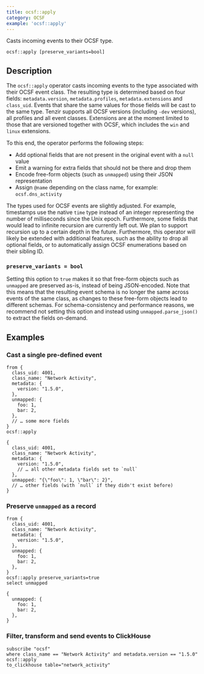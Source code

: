 ```yaml
---
title: ocsf::apply
category: OCSF
example: 'ocsf::apply'
---
```


Casts incoming events to their OCSF type.

```tql
ocsf::apply [preserve_variants=bool]
```

## Description

The `ocsf::apply` operator casts incoming events to the type associated with
their OCSF event class. The resulting type is determined based on four fields:
`metadata.version`, `metadata.profiles`, `metadata.extensions` and `class_uid`.
Events that share the same values for those fields will be cast to the same
type. Tenzir supports all OCSF versions (including `-dev` versions), all
profiles and all event classes. Extensions are at the moment limited to those
that are versioned together with OCSF, which includes the `win` and `linux`
extensions.

To this end, the operator performs the following steps:
- Add optional fields that are not present in the original event with a `null` value
- Emit a warning for extra fields that should not be there and drop them
- Encode free-form objects (such as `unmapped`) using their JSON representation
- Assign `@name` depending on the class name, for example: `ocsf.dns_activity`

The types used for OCSF events are slightly adjusted. For example, timestamps
use the native `time` type instead of an integer representing the number of
milliseconds since the Unix epoch. Furthermore, some fields that would lead to
infinite recursion are currently left out. We plan to support recursion up to a
certain depth in the future. Furthermore, this operator will likely be extended
with additional features, such as the ability to drop all optional fields, or to
automatically assign OCSF enumerations based on their sibling ID.

### `preserve_variants = bool`

Setting this option to `true` makes it so that free-form objects such as
`unmapped` are preserved as-is, instead of being JSON-encoded. Note that this
means that the resulting event schema is no longer the same across events of the
same class, as changes to these free-form objects lead to different schemas. For
schema-consistency and performance reasons, we recommend not setting this option
and instead using `unmapped.parse_json()` to extract the fields on-demand.

## Examples

### Cast a single pre-defined event

```tql
from {
  class_uid: 4001,
  class_name: "Network Activity",
  metadata: {
    version: "1.5.0",
  },
  unmapped: {
    foo: 1,
    bar: 2,
  },
  // … some more fields
}
ocsf::apply
```
```tql
{
  class_uid: 4001,
  class_name: "Network Activity",
  metadata: {
    version: "1.5.0",
    // … all other metadata fields set to `null`
  },
  unmapped: "{\"foo\": 1, \"bar\": 2}",
  // … other fields (with `null` if they didn't exist before)
}
```

### Preserve `unmapped` as a record

```tql
from {
  class_uid: 4001,
  class_name: "Network Activity",
  metadata: {
    version: "1.5.0",
  },
  unmapped: {
    foo: 1,
    bar: 2,
  },
}
ocsf::apply preserve_variants=true
select unmapped
```
```tql
{
  unmapped: {
    foo: 1,
    bar: 2,
  },
}
```

### Filter, transform and send events to ClickHouse

```tql
subscribe "ocsf"
where class_name == "Network Activity" and metadata.version == "1.5.0"
ocsf::apply
to_clickhouse table="network_activity"
```
